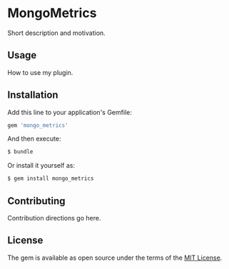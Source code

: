 # MongoMetrics
Short description and motivation.

## Usage
How to use my plugin.

## Installation
Add this line to your application's Gemfile:

```ruby
gem 'mongo_metrics'
```

And then execute:
```bash
$ bundle
```

Or install it yourself as:
```bash
$ gem install mongo_metrics
```

## Contributing
Contribution directions go here.

## License
The gem is available as open source under the terms of the [MIT License](http://opensource.org/licenses/MIT).
